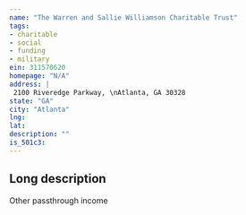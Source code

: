 ```yaml
---
name: "The Warren and Sallie Williamson Charitable Trust"
tags:
- charitable
- social
- funding
- military
ein: 311570620
homepage: "N/A"
address: |
 2100 Riveredge Parkway, \nAtlanta, GA 30328
state: "GA"
city: "Atlanta"
lng: 
lat: 
description: ""
is_501c3: 
---
```


## Long description

Other passthrough income

